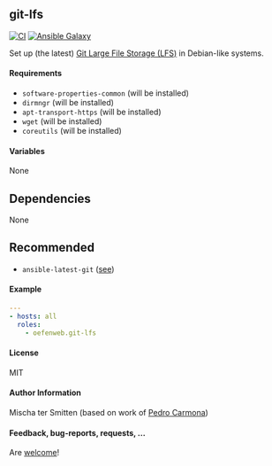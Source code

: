 ## git-lfs

[![CI](https://github.com/Oefenweb/ansible-git-lfs/workflows/CI/badge.svg)](https://github.com/Oefenweb/ansible-git-lfs/actions?query=workflow%3ACI)
[![Ansible Galaxy](http://img.shields.io/badge/ansible--galaxy-git--lfs-blue.svg)](https://galaxy.ansible.com/Oefenweb/git_lfs)

Set up (the latest) [Git Large File Storage (LFS)](https://git-lfs.github.com/) in Debian-like systems.

#### Requirements

* `software-properties-common` (will be installed)
* `dirmngr` (will be installed)
* `apt-transport-https` (will be installed)
* `wget` (will be installed)
* `coreutils` (will be installed)

#### Variables

None

## Dependencies

None

## Recommended

* `ansible-latest-git` ([see](https://github.com/Oefenweb/ansible-latest-git))

#### Example

```yaml
---
- hosts: all
  roles:
    - oefenweb.git-lfs
```

#### License

MIT

#### Author Information

Mischa ter Smitten (based on work of [Pedro Carmona](https://github.com/pedrocarmona))

#### Feedback, bug-reports, requests, ...

Are [welcome](https://github.com/Oefenweb/ansible-git-lfs/issues)!
